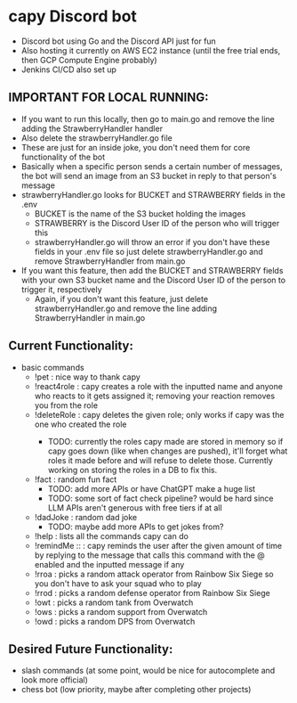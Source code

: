 # capy Discord bot
- Discord bot using Go and the Discord API just for fun
- Also hosting it currently on AWS EC2 instance (until the free trial ends, then GCP Compute Engine probably)
- Jenkins CI/CD also set up

## IMPORTANT FOR LOCAL RUNNING:
- If you want to run this locally, then go to main.go and remove the line adding the StrawberryHandler handler
- Also delete the strawberryHandler.go file
- These are just for an inside joke, you don't need them for core functionality of the bot
- Basically when a specific person sends a certain number of messages, the bot will send an image from an S3 bucket in reply to that person's message
- strawberryHandler.go looks for BUCKET and STRAWBERRY fields in the .env 
    - BUCKET is the name of the S3 bucket holding the images
    - STRAWBERRY is the Discord User ID of the person who will trigger this
    - strawberryHandler.go will throw an error if you don't have these fields in your .env file so just delete strawberryHandler.go and remove StrawberryHandler from main.go
- If you want this feature, then add the BUCKET and STRAWBERRY fields with your own S3 bucket name and the Discord User ID of the person to trigger it, respectively
    - Again, if you don't want this feature, just delete strawberryHandler.go and remove the line adding StrawberryHandler in main.go

## Current Functionality:
- basic commands
    - !pet : nice way to thank capy
    - !react4role <role name> : capy creates a role with the inputted name and anyone who reacts to it gets assigned it; removing your reaction removes you from the role
    - !deleteRole <role name> : capy deletes the given role; only works if capy was the one who created the role
        - TODO: currently the roles capy made are stored in memory so if capy goes down (like when changes are pushed), it'll forget what roles it made before and will refuse to delete those. Currently working on storing the roles in a DB to fix this.
    - !fact : random fun fact
        - TODO: add more APIs or have ChatGPT make a huge list
        - TODO: some sort of fact check pipeline? would be hard since LLM APIs aren't generous with free tiers if at all
    - !dadJoke : random dad joke
        - TODO: maybe add more APIs to get jokes from?
    - !help : lists all the commands capy can do
    - !remindMe <days>:<hours>:<minutes> <optional message> : capy reminds the user after the given amount of time by replying to the message that calls this command with the @ enabled and the inputted message if any
    - !rroa : picks a random attack operator from Rainbow Six Siege so you don't have to ask your squad who to play
    - !rrod : picks a random defense operator from Rainbow Six Siege
    - !owt : picks a random tank from Overwatch
    - !ows : picks a random support from Overwatch
    - !owd : picks a random DPS from Overwatch

## Desired Future Functionality:
- slash commands (at some point, would be nice for autocomplete and look more official)
- chess bot (low priority, maybe after completing other projects)
